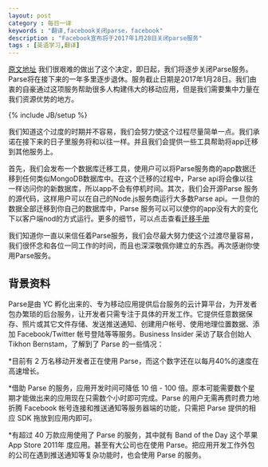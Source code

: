 ```yaml
---
layout: post
category : 每日一译 
keywords : "翻译,facebook关闭parse，facebook"
description : "Facebook宣布将于2017年1月28日关闭parse服务"
tags : [英语学习,翻译]
---
```


[原文地址](http://blog.parse.com/announcements/moving-on/)
我们很艰难的做出了这个决定，即日起，我们将逐步关闭Parse服务。Parse将在接下来的一年多里逐步退休。服务截止日期是2017年1月28日。我们由衷的自豪通过这项服务帮助很多人构建伟大的移动应用，但是我们需要集中力量在我们资源优势的地方。

<!--break-->

{% include JB/setup %}


我们知道这个过度的时期并不容易，我们会努力使这个过程尽量简单一点。我们承诺在接下来的日子里服务将和以往一样。并且我们会提供一些工具帮助将app迁移到其他服务上。

首先，我们会发布一个数据库迁移工具，使用户可以将Parse服务商的app数据迁移到任何类似MongoDB数据库中。在这个迁移的过程中，Parse api将会像以往一样访问你的新数据库，所以app不会有停机时间。其次，我们会开源Parse 服务的源代码，这样用户可以在自己的Node.js服务商运行大多数Parse api。一旦你的数据全部迁移到你自己的数据库中，Parse 服务可以可以使你的app没有大的变化下以客户端nod的方式运行。更多的细节，可以点击查看[迁移手册](https://parse.com/docs/server/guide#migrating)

我们知道你一直以来信任着Parse服务，我们会尽最大努力使这个过渡尽量容易，我们很怀念和各位一同工作的时间，而且也深深敬佩你建立的东西。再次感谢你使用Parse服务。

## 背景资料
Parse是由 YC 孵化出来的、专为移动应用提供后台服务的云计算平台，为开发者包办繁琐的后台服务，让开发者只需专注于具体的开发工作。它提供任意数据保存、照片或其它文件存储、发送推送通知、创建用户帐号、使用地理位置数据、添加 Facebook/Twitter 帐号登陆等等服务。Business Insider 采访了联合创始人 Tikhon Bernstam，了解到了 Parse 的一些情况：

*目前有 2 万名移动开发者正在使用 Parse，而这个数字还在以每月40%的速度在高速增长。

*借助 Parse 的服务，应用开发时间可降低 10 倍 - 100 倍。原本可能需要数个星期才能做出来的应用现在只需数个小时即可完成。Parse 的用户无需再费时费力地折腾 Facebook 帐号连接和推送通知等服务器端的功能，只需把 Parse 提供的相应 SDK 拖放到应用内即可。

*有超过 40 万款应用使用了 Parse 的服务，其中就有 Band of the Day 这个苹果 App Store 2011年 度应用。甚至有大公司也在使用 Parse。把应用开发工作外包的公司在遇到推送通知等复杂功能时，也会使用 Parse 的服务。
